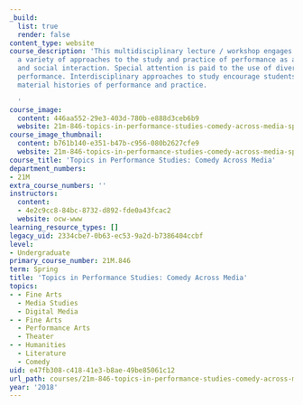 ```yaml
---
_build:
  list: true
  render: false
content_type: website
course_description: 'This multidisciplinary lecture / workshop engages students in
  a variety of approaches to the study and practice of performance as an area of aesthetic
  and social interaction. Special attention is paid to the use of diverse media in
  performance. Interdisciplinary approaches to study encourage students to seek out
  material histories of performance and practice.

  '
course_image:
  content: 446aa552-29e3-403d-780b-e888d3ceb6b9
  website: 21m-846-topics-in-performance-studies-comedy-across-media-spring-2018
course_image_thumbnail:
  content: b761b140-e351-b47b-c956-080b2627cfe9
  website: 21m-846-topics-in-performance-studies-comedy-across-media-spring-2018
course_title: 'Topics in Performance Studies: Comedy Across Media'
department_numbers:
- 21M
extra_course_numbers: ''
instructors:
  content:
  - 4e2c9cc8-84bc-8732-d892-fde0a43fcac2
  website: ocw-www
learning_resource_types: []
legacy_uid: 2334cbe7-0b63-ec53-9a2d-b7386404ccbf
level:
- Undergraduate
primary_course_number: 21M.846
term: Spring
title: 'Topics in Performance Studies: Comedy Across Media'
topics:
- - Fine Arts
  - Media Studies
  - Digital Media
- - Fine Arts
  - Performance Arts
  - Theater
- - Humanities
  - Literature
  - Comedy
uid: e47fb308-c418-41e3-b8ae-49be85061c12
url_path: courses/21m-846-topics-in-performance-studies-comedy-across-media-spring-2018
year: '2018'
---
```

